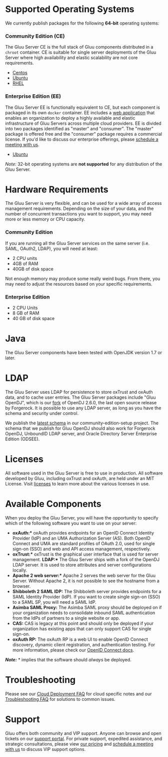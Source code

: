 # Supported Operating Systems
We currently publish packages for the following **64-bit** operating
systems:

### Community Edition (CE) 
The Gluu Server CE is the full stack of Gluu components distributed in a `chroot` container. CE is suitable for single server deployments of the Gluu Server where high availability and elastic scalability are not core requirements. 
- [Centos](./centos.md)
- [Ubuntu](./ubuntu.md)
- [RHEL](./rhel.md)

### Enterprise Edition (EE)
The Gluu Server EE is functionally equivalent to CE, but each component is packaged in its own `docker` container. EE includes a [web application](http://www.gluu.org/docs-cluster/admin-guide/webui/) that enables an organization to deploy a highly available and elastic infrastructure of Gluu Servers across multiple cloud providers.  EE is divided into two packages identified as "master" and "consumer". The "master" package is offered free and the "consumer" package requires a commercial license. If you'd like to discuss our enterprise offerings, please [schedule a meeting with us](http://gluu.org/booking).

- [Ubuntu](http://www.gluu.org/docs-cluster/admin-guide/installation/)

*Note:* 32-bit operating systems are **not supported** for any distribution of the Gluu Server.

# Hardware Requirements

The Gluu Server is very flexible, and can be used for a wide array of
access management requirements. Depending on the size of your data, and
the number of concurrent transactions you want to support, you may need
more or less memory or CPU capacity.

### Community Edition

If you are running all the Gluu Server services on the same server (i.e.
SAML, OAuth2, LDAP), you will need at least:

- 2 CPU units
- 4GB of RAM
- 40GB of disk space

Not enough memory may produce some really weird bugs. From there, you
may need to adjust the resources based on your specific requirements.

### Enterprise Edition

- 2 CPU Units
- 8 GB of RAM
- 40 GB of disk space

# Java
The Gluu Server components have been tested with OpenJDK version 1.7 or
later.

# LDAP
The Gluu Server uses LDAP for persistence to store oxTrust and oxAuth
data, and to cache user entries.  The Gluu Server packages include "Gluu
OpenDJ", which is our
[fork](https://github.com/GluuFederation/gluu-opendj) of OpenDJ 2.6.0,
the last open source release by Forgerock. It is possible to use any
LDAP server, as long as you have the schema and security under control.

We publish the [latest
schema](https://github.com/GluuFederation/community-edition-setup/tree/master/static)
in our community-edition-setup project. The schema that we publish for
Gluu OpenDJ should also work for Forgerock OpenDJ, UnboundID LDAP
server, and Oracle Directory Server Enterprise Edition (ODSEE).

# Licenses
All software used in the Gluu Server is free to use in production. All
software developed by Gluu, including oxTrust and oxAuth, are held under
an MIT License. Visit
[licenses](../../admin-guide/introduction/index.md#licenses) to learn
more about the various licenses in use.

# Available Components

When you deploy the Gluu Server, you will have the opportunity to
specify which of the following software you want to use on your
server:

- __oxAuth:*__ oxAuth provides endpoints for an OpenID Connect Identity
  Provider (IdP) and an UMA Authorization Server (AS). Both OpenID
  Connect and UMA are standard profiles of OAuth 2.0, used for single
  sign-on (SSO) and web and API access management, respectively.
- __oxTrust:*__ oxTrust is the graphical user interface that is used for
  server management.
  __LDAP:*__ The Gluu Server ships with a fork of the OpenDJ LDAP server.
  It is used to store attributes and server configurations locally.
- __Apache 2 web server:*__ Apache 2 serves the web server for the Gluu
  Server. Without Apache 2, it is not possible to see the hostname from 
  a browser.
- **Shibboleth 2 SAML IDP:** The Shibboleth server provides endpoints
  for a SAML Identity Provider (IdP). If you want to create single
  sign-on (SSO) to a SAML SP, you will need a SAML IdP.
- **Asimba SAML Proxy:** The Asimba SAML proxy should be deployed on if
  your organization needs to consolidate inbound SAML authentication
  from the IdPs of partners to a single website or app.
- **CAS:** CAS is legacy at this point and should only be deployed if
  your organization has existing apps that can only support CAS for
  single sign-on.
- **oxAuth RP:** The oxAuth RP is a web UI to enable OpenID Connect
  discovery, dynamic client registration, and authentication testing.
  For more information, please check our [OpenID Connect
  docs](../openid-connect/index.md).

*__Note:__* * implies that the software should *always* be deployed.

# Troubleshooting
Please see our [Cloud Deployment FAQ](../../faq/cloud-faq.md) for cloud
specific notes and our [Troubleshooting
FAQ](../../faq/troubleshooting.md) for solutions to common issues.

# Support
Gluu offers both community and VIP support. Anyone can browse and open
tickets on our [support portal](http://support.gluu.org). For private
support, expedited assistance, and strategic consultations, please view
[our pricing](http://gluu.org/pricing) and [schedule a meeting with
us](http://gluu.org/booking) to discuss VIP support options.

